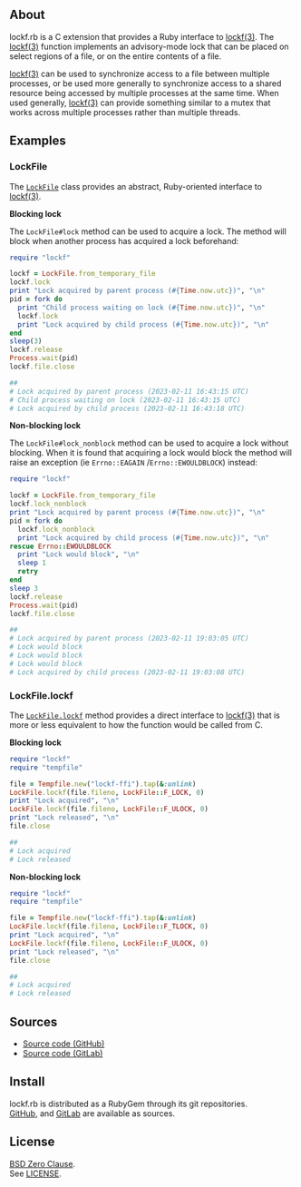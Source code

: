 ## About

lockf.rb is a C extension that provides a Ruby interface to
[lockf(3)](https://man.freebsd.org/cgi/man.cgi?query=lockf&sektion=3).
The
[lockf(3)](https://man.freebsd.org/cgi/man.cgi?query=lockf&sektion=3)
function implements an advisory-mode lock that can be placed on select
regions of a file, or on the entire contents of a file.

[lockf(3)](https://man.freebsd.org/cgi/man.cgi?query=lockf&sektion=3)
can be used to synchronize access to a file between multiple
processes, or be used more generally to synchronize access to a shared
resource being accessed by multiple processes at the same time. When used
generally,
[lockf(3)](https://man.freebsd.org/cgi/man.cgi?query=lockf&sektion=3)
can provide something similar to a mutex that works across multiple
processes rather than multiple threads.

## Examples

### LockFile

The
[`LockFile`](https://0x1eef.github.io/x/lockf.rb/LockFile.html)
class provides an abstract, Ruby-oriented interface to
[lockf(3)](https://man.freebsd.org/cgi/man.cgi?query=lockf&sektion=3).

__Blocking lock__

The `LockFile#lock` method can be used to acquire a lock. The method will
block when another process has acquired a lock beforehand:

```ruby
require "lockf"

lockf = LockFile.from_temporary_file
lockf.lock
print "Lock acquired by parent process (#{Time.now.utc})", "\n"
pid = fork do
  print "Child process waiting on lock (#{Time.now.utc})", "\n"
  lockf.lock
  print "Lock acquired by child process (#{Time.now.utc})", "\n"
end
sleep(3)
lockf.release
Process.wait(pid)
lockf.file.close

##
# Lock acquired by parent process (2023-02-11 16:43:15 UTC)
# Child process waiting on lock (2023-02-11 16:43:15 UTC)
# Lock acquired by child process (2023-02-11 16:43:18 UTC)
```

__Non-blocking lock__

The `LockFile#lock_nonblock` method can be used to acquire a lock
without blocking. When it is found that acquiring a lock would block
the method will raise an exception (ie `Errno::EAGAIN` /`Errno::EWOULDBLOCK`)
instead:

```ruby
require "lockf"

lockf = LockFile.from_temporary_file
lockf.lock_nonblock
print "Lock acquired by parent process (#{Time.now.utc})", "\n"
pid = fork do
  lockf.lock_nonblock
  print "Lock acquired by child process (#{Time.now.utc})", "\n"
rescue Errno::EWOULDBLOCK
  print "Lock would block", "\n"
  sleep 1
  retry
end
sleep 3
lockf.release
Process.wait(pid)
lockf.file.close

##
# Lock acquired by parent process (2023-02-11 19:03:05 UTC)
# Lock would block
# Lock would block
# Lock would block
# Lock acquired by child process (2023-02-11 19:03:08 UTC)
```

### LockFile.lockf

The
[`LockFile.lockf`](https://0x1eef.github.io/x/lockf.rb/LockFile.html#lockf-class_method)
method provides a direct interface to
[lockf(3)](https://man.freebsd.org/cgi/man.cgi?query=lockf&sektion=3)
that is more or less equivalent to how the function would be called
from C.

__Blocking lock__

```ruby
require "lockf"
require "tempfile"

file = Tempfile.new("lockf-ffi").tap(&:unlink)
LockFile.lockf(file.fileno, LockFile::F_LOCK, 0)
print "Lock acquired", "\n"
LockFile.lockf(file.fileno, LockFile::F_ULOCK, 0)
print "Lock released", "\n"
file.close

##
# Lock acquired
# Lock released
```

__Non-blocking lock__

```ruby
require "lockf"
require "tempfile"

file = Tempfile.new("lockf-ffi").tap(&:unlink)
LockFile.lockf(file.fileno, LockFile::F_TLOCK, 0)
print "Lock acquired", "\n"
LockFile.lockf(file.fileno, LockFile::F_ULOCK, 0)
print "Lock released", "\n"
file.close

##
# Lock acquired
# Lock released
```

## Sources

* [Source code (GitHub)](https://github.com/0x1eef/lockf.rb#readme)
* [Source code (GitLab)](https://gitlab.com/0x1eef/lockf.rb#about)

## Install

lockf.rb is distributed as a RubyGem through its git repositories. <br>
[GitHub](https://github.com/0x1eef/lockf.rb),
and
[GitLab](https://gitlab.com/0x1eef/lockf.rb)
are available as sources.

## License

[BSD Zero Clause](https://choosealicense.com/licenses/0bsd/).
<br>
See [LICENSE](./LICENSE).

